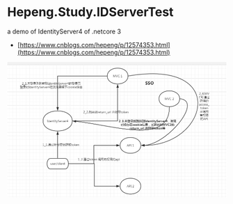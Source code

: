 # Hepeng.Study.IDServerTest
a demo of IdentityServer4 of .netcore 3

- [https://www.cnblogs.com/hepeng/p/12574353.html](https://www.cnblogs.com/hepeng/p/12574353.html)

![Image](https://github.com/HePeng11/Hepeng.Study.IDServerTest/blob/master/1061782-20200326105025904-619896392.png?raw=true)
